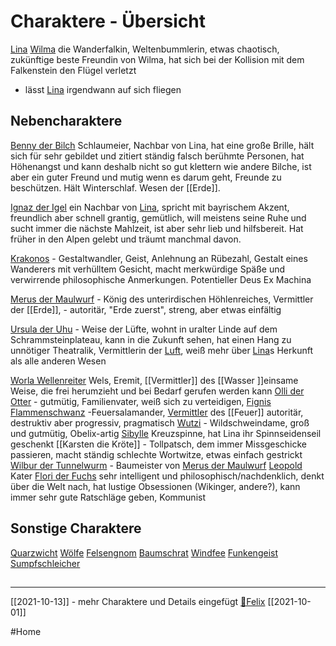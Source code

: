 # Charaktere - Übersicht
[Lina](Bewohner/Lina.md) 
[Wilma](Bewohner/Wilma.md) die Wanderfalkin, Weltenbummlerin, etwas chaotisch, zukünftige beste Freundin von Wilma, hat sich bei der Kollision mit dem Falkenstein den Flügel verletzt
 - lässt [Lina](Bewohner/Lina.md) irgendwann auf sich fliegen

## Nebencharaktere
[Benny der Bilch](Bewohner/Benny%20der%20Bilch.md) Schlaumeier, Nachbar von Lina, hat eine große Brille, hält sich für sehr gebildet und zitiert ständig falsch berühmte Personen, hat Höhenangst und kann deshalb nicht so gut klettern wie andere Bilche, ist aber ein guter Freund und mutig wenn es darum geht, Freunde zu beschützen. Hält Winterschlaf. Wesen der [[Erde]].

[Ignaz der Igel](Bewohner/Ignaz%20der%20Igel.md) ein Nachbar von [Lina](Bewohner/Lina.md), spricht mit bayrischem Akzent, freundlich aber schnell grantig, gemütlich, will meistens seine Ruhe und sucht immer die nächste Mahlzeit, ist aber sehr lieb und hilfsbereit. Hat früher in den Alpen gelebt und träumt manchmal davon. 

[Krakonos](Krakonos) - Gestaltwandler, Geist, Anlehnung an Rübezahl, Gestalt eines Wanderers mit verhülltem Gesicht, macht merkwürdige Späße und verwirrende philosophische Anmerkungen. Potentieller Deus Ex Machina

[Merus der Maulwurf](Bewohner/Merus%20der%20Maulwurf.md) - König des unterirdischen Höhlenreiches, Vermittler der [[Erde]], - autoritär, "Erde zuerst", streng, aber etwas einfältig

[Ursula der Uhu](Bewohner/Ursula%20der%20Uhu.md) - Weise der Lüfte, wohnt in uralter Linde auf dem Schrammsteinplateau, kann in die Zukunft sehen, hat einen Hang zu unnötiger Theatralik, Vermittlerin der [Luft](Luft), weiß mehr über [Lina](Bewohner/Lina.md)s Herkunft als alle anderen Wesen

[Worla Wellenreiter](Bewohner/Worla%20Wellenreiter.md)  Wels, Eremit, [[Vermittler]] des [[Wasser ]]einsame Weise, die frei herumzieht und bei Bedarf gerufen werden kann
[Olli der Otter](Bewohner/Olli%20der%20Otter.md) - gutmütig, Familienvater, weiß sich zu verteidigen, 
[Fignis Flammenschwanz](Bewohner/Fignis%20Flammenschwanz.md) -Feuersalamander, [Vermittler](Vermittler.md) des [[Feuer]] autoritär, destruktiv aber progressiv, pragmatisch
[Wutzi](Bewohner/Wutzi.md) - Wildschweindame, groß und gutmütig, Obelix-artig
[Sibylle](Bewohner/Sibylle.md) Kreuzspinne, hat Lina ihr Spinnseidenseil geschenkt
[[Karsten die Kröte]] - Tollpatsch, dem immer Missgeschicke passieren, macht ständig schlechte Wortwitze, etwas einfach gestrickt
[Wilbur der Tunnelwurm](Bewohner/Wilbur%20der%20Tunnelwurm.md) - Baumeister von [Merus der Maulwurf](Bewohner/Merus%20der%20Maulwurf.md)
[Leopold](Bewohner/Leopold.md) Kater
[Flori der Fuchs](Flori%20der%20Fuchs) sehr intelligent und philosophisch/nachdenklich, denkt über die Welt nach, hat lustige Obsessionen (Wikinger, andere?), kann immer sehr gute Ratschläge geben, Kommunist
## Sonstige Charaktere
[Quarzwicht](Quarzwicht) 
[Wölfe](Wölfe)
[Felsengnom](Felsengnom)
[Baumschrat](Baumschrat)
[Windfee](Windfee)
[Funkengeist](Funkengeist)
[Sumpfschleicher](Sumpfschleicher)

##
---
[[2021-10-13]] - mehr Charaktere und Details eingefügt [🐨Felix](Stuff/🐨Felix.md)
[[2021-10-01]] 

#Home